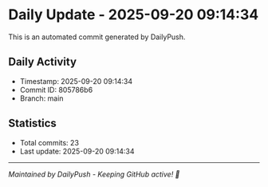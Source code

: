 # Daily Update - 2025-09-20 09:14:34

This is an automated commit generated by DailyPush.

## Daily Activity
- Timestamp: 2025-09-20 09:14:34
- Commit ID: 805786b6
- Branch: main

## Statistics
- Total commits: 23
- Last update: 2025-09-20 09:14:34

---
*Maintained by DailyPush - Keeping GitHub active! 🚀*
